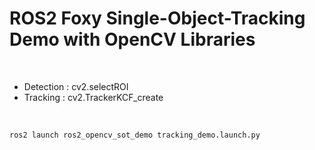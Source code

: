 # ROS2 Foxy Single-Object-Tracking Demo with OpenCV Libraries

<br>

- Detection : cv2.selectROI
- Tracking : cv2.TrackerKCF_create

<br>

```
ros2 launch ros2_opencv_sot_demo tracking_demo.launch.py
```

